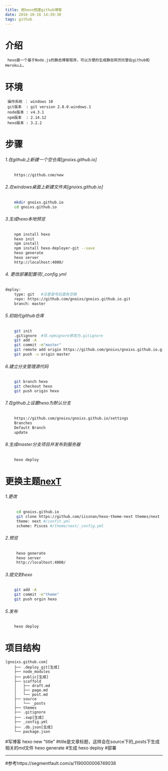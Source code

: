 ```yaml
---
title: 用hexo搭建github博客
date: 2016-10-16 14:39:30
tags: github
---
```


# 介绍
	 hexo是一个基于Node.js的静态博客程序，可以方便的生成静态网页托管在github和Heroku上。

# 环境
	 操作系统 ： windows 10
	 git版本  : git version 2.8.0.windows.1
	 node版本 : v4.3.1
	 npm版本  : 2.14.12
	 hexo版本 : 3.2.2

# 步骤
###### 1.在github上新建一个空仓库[gnoixs.github.io]
```bash
	https://github.com/new
```
###### 2.在windows桌面上新建文件夹[gnoixs.github.io]
```bash
	mkdir gnoixs.github.io
	cd gnoixs.github.io
```
###### 3.生成hexo本地预览 
```bash
	npm install hexo
	hexo init
	npm install
	npm install hexo-deployer-git --save
	hexo generate
	hexo server
	http://localhost:4000/
```
###### 4. 更改部署配置项/_config.yml
```bash
deploy:
	type: git   #注意冒号后面有空格
	repo: https://github.com/gnoixs/gnoixs.github.io.git
	branch: master
```
###### 5.初始化github仓库
```bash
	git init
	.gitignore  #将.npmignore修改为.gitignore
	git add -A
	git commit -m"master"
	git remote add origin https://github.com/gnoixs/gnoixs.github.io.git
	git push -u origin master
```
###### 6.建立分支管理源代码
```bash
	git branch hexo
	git checkout hexo
	git push origin hexo
```
###### 7.在github上设置hexo为默认分支
```bash
	https://github.com/gnoixs/gnoixs.github.io/settings
	Branches
	Default Branch
	update
```
###### 8.生成master分支项目并发布到服务器
```bash	
	hexo deploy
```

# 更换主题[nexT](http://theme-next.iissnan.com/getting-started.html)
###### 1.更改
```bash
	 cd gnoixs.github.io
	 git clone https://github.com/iissnan/hexo-theme-next themes/next
	 theme: next #/confit.yml
	 scheme: Pisces	#/theme/next/_config.yml
```
###### 2.预览
```bash
	 hexo generate
	 hexo server
	 http://localhost:4000/
```

###### 3.提交到hexo
```bash
	git add -A
	git commit -m"theme"
	git push orgin hexo
```
###### 5.发布
```bash
	hexo deploy
```
	
	 
# 项目结构
	[gnoixs.github.com]
    	├── .deploy_git[生成]
		├── node_modules
		├── public[生成]
    	├── scaffold
    	│   ├── draft.md
    	│   ├── page.md
    	│   └── post.md
    	├── source 
    	│   └── _posts
    	├── themes                                       
    	├── .gitignore
		├── .swp[生成]  		
    	├── _config.yml
		├── .db.json[生成] 
    	└── package.json
		

		
#写博客
	hexo new "title"		#title是文章标题，这样会在source下的_posts下生成相关的md文件
	hexo generate			#生成
	hexo deploy				#部署
	
--------------------------------------------------------------------------------------------------------

#参考https://segmentfault.com/a/1190000006749038
			


		
		
		

